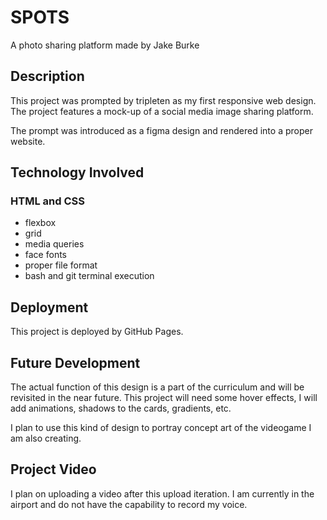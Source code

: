 # SPOTS

A photo sharing platform made by Jake Burke

## Description

This project was prompted by tripleten as my first responsive web design. The project features a mock-up of a social media image sharing platform.

The prompt was introduced as a figma design and rendered into a proper website.

## Technology Involved

### HTML and CSS

- flexbox
- grid
- media queries
- face fonts
- proper file format
- bash and git terminal execution

## Deployment

This project is deployed by GitHub Pages.

## Future Development

The actual function of this design is a part of the curriculum and will be revisited in the near future. This project will need some hover effects, I will add animations, shadows to the cards, gradients, etc.

I plan to use this kind of design to portray concept art of the videogame I am also creating.

## Project Video

I plan on uploading a video after this upload iteration. I am currently in the airport and do not have the capability to record my voice.
